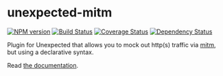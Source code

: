 # unexpected-mitm

[![NPM version](https://badge.fury.io/js/unexpected-mitm.svg)](https://badge.fury.io/js/unexpected-mitm)
[![Build Status](https://travis-ci.org/unexpectedjs/unexpected-mitm.svg?branch=master)](https://travis-ci.org/unexpectedjs/unexpected-mitm)
[![Coverage Status](https://coveralls.io/repos/unexpectedjs/unexpected-mitm/badge.svg)](https://coveralls.io/r/unexpectedjs/unexpected-mitm)
[![Dependency Status](https://david-dm.org/unexpectedjs/unexpected-mitm.svg)](https://david-dm.org/unexpectedjs/unexpected-mitm)

Plugin for Unexpected that allows you to mock out http(s) traffic via [mitm](https://github.com/moll/node-mitm), but using a declarative syntax.

Read [the documentation](https://unexpected.js.org/unexpected-mitm/).
